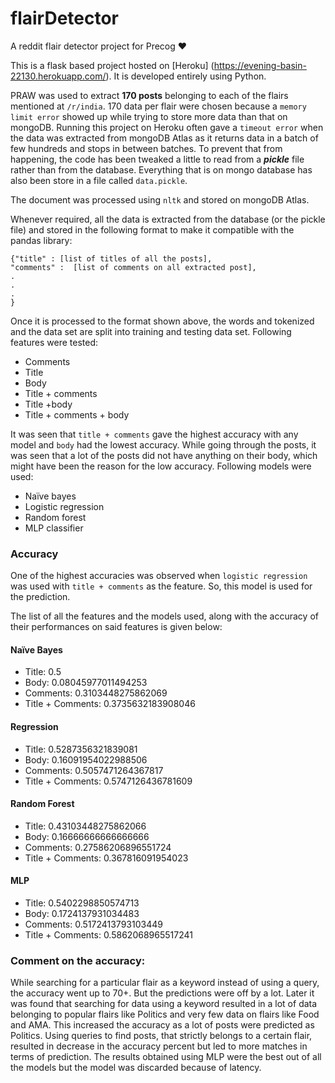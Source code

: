 # flairDetector
A reddit flair detector project for Precog :heart:

This is a flask based project hosted on [Heroku] (https://evening-basin-22130.herokuapp.com/). It is developed entirely using Python.

PRAW was used to extract **170 posts** belonging to each of the flairs mentioned at `/r/india`. 170 data per flair were chosen because a `memory limit error` showed up while trying to store more data than that on mongoDB. Running this project on Heroku often gave a `timeout error` when the data was extracted from mongoDB Atlas as it returns data in a batch of few hundreds and stops in between batches. To prevent that from happening, the code has been tweaked a little to read from a **_pickle_** file rather than from the database. Everything that is on mongo database has also been store in a file called `data.pickle`.

The document was processed using `nltk` and stored on mongoDB Atlas. 

Whenever required, all the data is extracted from the database (or the pickle file) and stored in the following format to make it compatible with the pandas library:
```
{"title" : [list of titles of all the posts], 
"comments" :  [list of comments on all extracted post],
.
.
.
}

```

Once it is processed to the format shown above, the words and tokenized and the data set are split into training and testing data set.
Following features were tested:

- Comments
- Title
- Body
- Title + comments
- Title +body
- Title + comments + body

It was seen that `title + comments` gave the highest accuracy with any model and `body` had the lowest accuracy. While going through the posts, it was seen that a lot of the posts did not have anything on their body, which might have been the reason for the low accuracy.
Following models were used:

- Naïve bayes
- Logistic regression
- Random forest
- MLP classifier


### Accuracy

One of the highest accuracies was observed when `logistic regression` was used with `title + comments` as the feature. So, this model is used for the prediction. 

The list of all the features and the models used, along with the accuracy of their performances on said features is given below:



#### Naïve Bayes

- Title: 0.5
- Body: 0.08045977011494253
- Comments: 0.3103448275862069
- Title + Comments: 0.3735632183908046

#### Regression

- Title: 0.5287356321839081
- Body: 0.16091954022988506
- Comments: 0.5057471264367817
- Title + Comments: 0.5747126436781609

#### Random Forest

- Title: 0.43103448275862066
- Body: 0.16666666666666666
- Comments: 0.27586206896551724
- Title + Comments: 0.367816091954023

#### MLP

- Title: 0.5402298850574713
- Body: 0.1724137931034483
- Comments: 0.5172413793103449
- Title + Comments:  0.5862068965517241


### Comment on the accuracy:

While searching for a particular flair as a keyword instead of using a query, the accuracy went up to 70+. But the predictions were off by a lot. Later it was found that searching for data using a keyword resulted in a lot of data belonging to popular flairs like Politics and very few data on flairs like Food and AMA. This increased the accuracy as a lot of posts were predicted as Politics. Using queries to find posts, that strictly belongs to a certain flair, resulted in decrease in the accuracy percent but led to more matches in terms of prediction. 
The results obtained using MLP were the best out of all the models but the model was discarded because of latency.

